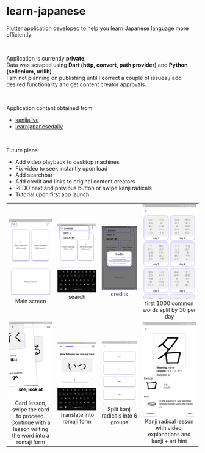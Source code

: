 # learn-japanese
Flutter application developed to help you learn Japanese language more efficiently

<br>

Application is currently **private**.
<br>
Data was scraped using **Dart (http, convert, path provider)** and **Python (sellenium, urllib)**.
<br>
I am not planning on publishing until I correct a couple of issues / add desired functionality and get content creator approvals.

<br>

Application content obtained from:
* [kanjialive](https://app.kanjialive.com/search)
* [learnjapanesedaily](https://learnjapanesedaily.com/most-common-japanese-words.html)

<br>

Future plans:
* Add video playback to desktop machines
* Fix video to seek instantly upon load
* Add searchbar
* Add credit and links to original content creators
* REDO next and previous button or swipe kanji radicals
* Tutorial upon first app launch

| | | | |
|:-------------------------:|:-------------------------:|:-------------------------:|:-------------------------:|
| <img src="main%20page.jpg" width="300"> <br> Main screen | <img src="search.jpg" width="300"> <br> search | <img src="credits.jpg" width="300"> <br> credits |<img src="first%201000%20page.jpg" width="300"> <br> first 1000 common words split by 10 per day |
| <img src="card%20lesson%20swipe.jpg" width="300"> <br> Card lesson, swipe the card to proceed. <br> Continue with a lesson writing the word into a romaji form | <img src="solve%20lesson.jpg" width="300"> <br> Translate into romaji form | <img src="radical%20split%20by%20grade.jpg" width="300"> <br> Split kanji radicals into 6 groups | <img src="kanji%20radicals.jpg" width="300"> <br> Kanji radical lesson with video, explanations and kanji + art hint|
